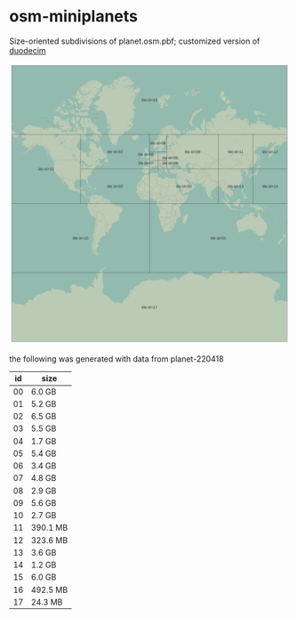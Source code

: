 # osm-miniplanets

Size-oriented subdivisions of planet.osm.pbf; customized version of [duodecim](https://github.com/un-vector-tile-toolkit/duodecim)

![miniplanets](miniplanets.png)

the following was generated with data from planet-220418

| id | size     |
|----|----------|
| 00 | 6.0 GB   |
| 01 | 5.2 GB   |
| 02 | 6.5 GB   |
| 03 | 5.5 GB   |
| 04 | 1.7 GB   |
| 05 | 5.4 GB   |
| 06 | 3.4 GB   |
| 07 | 4.8 GB   |
| 08 | 2.9 GB   |
| 09 | 5.6 GB   |
| 10 | 2.7 GB   |
| 11 | 390.1 MB |
| 12 | 323.6 MB |
| 13 | 3.6 GB   |
| 14 | 1.2 GB   |
| 15 | 6.0 GB   |
| 16 | 492.5 MB |
| 17 | 24.3 MB  |
